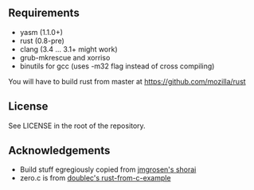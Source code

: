 ## Requirements

* yasm (1.1.0+)
* rust (0.8-pre)
* clang (3.4 ... 3.1+ might work)
* grub-mkrescue and xorriso
* binutils for gcc (uses -m32 flag instead of cross compiling)

You will have to build rust from master at https://github.com/mozilla/rust

## License

See LICENSE in the root of the repository.

## Acknowledgements

* Build stuff egregiously copied from [jmgrosen's shorai](https://github.com/jmgrosen/shorai)
* zero.c is from [doublec's rust-from-c-example](https://github.com/doublec/rust-from-c-example)

